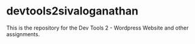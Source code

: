 # devtools2sivaloganathan
This is the repository for the Dev Tools 2 - Wordpress Website and other assignments. 
